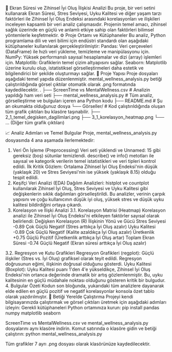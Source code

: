 🧠 Ekran Süresi ve Zihinsel İyi Oluş İlişkisi Analizi
Bu proje, bir veri setini kullanarak Ekran Süresi, Stres Seviyesi, Uyku Kalitesi ve diğer yaşam tarzı faktörleri ile Zihinsel İyi Oluş Endeksi arasındaki korelasyonları ve ilişkileri inceleyen kapsamlı bir veri analiz çalışmasıdır. Projenin temel amacı, zihinsel sağlık üzerinde en güçlü ve anlamlı etkiye sahip olan faktörleri bilimsel yöntemlerle keşfetmektir.
⚙️ Proje Ortamı ve Kütüphaneler
Bu analiz, Python programlama dili ve veri bilimi için endüstri standardı olan aşağıdaki kütüphaneler kullanılarak gerçekleştirilmiştir:
Pandas: Veri çerçeveleri (DataFrame) ile hızlı veri yükleme, temizleme ve manipülasyonu için.
NumPy: Yüksek performanslı sayısal hesaplamalar ve dizi (array) işlemleri için.
Matplotlib: Grafiklerin temel çizim altyapısını sağlar.
Seaborn: Matplotlib üzerine kurulu olup, istatistiksel görselleştirmeleri daha estetik ve bilgilendirici bir şekilde oluşturmayı sağlar.
📁 Proje Yapısı
Proje dosyaları aşağıdaki temel yapıda düzenlenmiştir. mental_wellness_analysis.py betiği çalıştırıldığında görsel çıktılar otomatik olarak .png formatında kaydedilecektir.
.
├── ScreenTime vs MentalWellness.csv  # Analizin yapıldığı ham veri seti
├── mental_wellness_analysis.py       # Tüm analiz, görselleştirme ve bulguları içeren ana Python kodu
├── README.md                         # Şu an okumakta olduğunuz dosya
└── Görseller/                        # Kod çalıştırıldığında oluşan tüm grafik çıktıları bu klasöre taşınabilir.
    ├── 2_1_temel_degisken_dagilimlari.png
    ├── 3_1_korelasyon_heatmap.png
    └── ... (Diğer tüm grafik çıktıları)


📈 Analiz Adımları ve Temel Bulgular
Proje, mental_wellness_analysis.py dosyasında 4 ana aşamada ilerlemektedir:
1. Veri Ön İşleme (Preprocessing)
Veri seti yüklendi ve Unnamed: 15 gibi gereksiz (boş) sütunlar temizlendi.
describe() ve info() metotları ile sayısal ve kategorik verilerin temel istatistikleri ve veri tipleri kontrol edildi.
İlk Kritik Gözlem: Ortalama Zihinsel İyi Oluş Endeksi'nin düşük (yaklaşık 20) ve Stres Seviyesi'nin ise yüksek (yaklaşık 8.15) olduğu tespit edildi.
2. Keşifçi Veri Analizi (EDA)
Dağılım Analizleri: histplot ve countplot kullanılarak Zihinsel İyi Oluş, Stres Seviyesi ve Uyku Kalitesi gibi değişkenlerin sıklık dağılımları görselleştirildi.
Bu analizler, verinin çarpık yapısını ve çoğu kullanıcının düşük iyi oluş, yüksek stres ve düşük uyku kalitesi bildirdiğini ortaya çıkardı.
3. Korelasyon ve İlişki Analizi
3.1. Korelasyon Matrisi (Heatmap)
Korelasyon analizi ile Zihinsel İyi Oluş Endeksi'ni etkileyen faktörler sayısal olarak belirlendi:
Değişken
Korelasyon (R)
İlişkinin Yönü ve Gücü
Stres Seviyesi
-0.89
Çok Güçlü Negatif (Stres arttıkça İyi Oluş azalır)
Uyku Kalitesi
-0.89
Çok Güçlü Negatif (Kalite azaldıkça İyi Oluş azalır)
Üretkenlik
+0.75
Güçlü Pozitif (Üretkenlik arttıkça İyi Oluş artar)
Toplam Ekran Süresi
-0.74
Güçlü Negatif (Ekran süresi arttıkça İyi Oluş azalır)

3.2. Regresyon ve Kutu Grafikleri
Regresyon Grafikleri (regplot): Güçlü ilişkiler (Stres vs. İyi Oluş) grafiksel olarak teyit edildi. Regresyon doğrusunun eğimi, ilişkinin doğrusal olduğunu gösterdi.
Uyku Kalitesi (Boxplot): Uyku Kalitesi puanı 1'den 4'e yükseldikçe, Zihinsel İyi Oluş Endeksi'nin ortanca değerinde dramatik bir artış gözlemlenmiştir. Bu, uyku kalitesinin en güçlü müdahale noktası olduğunu gösteren kritik bir bulgudur.
4. Bulgular Özeti
Kodun son bloğunda, yukarıdaki tüm analizlere dayanarak elde edilen en güçlü pozitif ve negatif korelasyonlar konsola özet tablo olarak yazdırılmıştır.
🚀 Betiği Yerelde Çalıştırma
Projeyi kendi bilgisayarınızda çalıştırmak ve görsel çıktıları üretmek için aşağıdaki adımları izleyin:
Gerekli kütüphaneleri Python ortamınıza kurun:
pip install pandas numpy matplotlib seaborn


ScreenTime vs MentalWellness.csv ve mental_wellness_analysis.py dosyalarını aynı klasöre indirin.
Komut satırında o klasöre gidin ve betiği çalıştırın:
python mental_wellness_analysis.py

Tüm grafikler 7 ayrı .png dosyası olarak klasörünüze kaydedilecektir.
